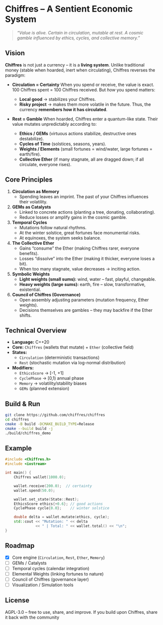 # Chiffres – A Sentient Economic System

> *“Value is alive. Certain in circulation, mutable at rest.
> A cosmic gamble influenced by ethics, cycles, and collective memory.”*

##  Vision

**Chiffres** is not just a currency – it is a **living system**.
Unlike traditional money (stable when hoarded, inert when circulating), Chiffres reverses the paradigm:

* **Circulation = Certainty**
  When you spend or receive, the value is exact. 100 Chiffres spent = 100 Chiffres received.
  But *how* you spend matters:

   * **Local good** → stabilizes your Chiffres.
   * **Risky project** → makes them more volatile in the future.
     Thus, the currency **remembers how it has circulated**.

* **Rest = Gamble**
  When hoarded, Chiffres enter a quantum-like state.
  Their value mutates unpredictably according to:

   * **Ethics / GEMs** (virtuous actions stabilize, destructive ones destabilize).
   * **Cycles of Time** (solstices, seasons, years).
   * **Weights / Elements** (small fortunes = wind/water, large fortunes = earth/fire).
   * **Collective Ether** (if many stagnate, all are dragged down; if all circulate, everyone rises).

## Core Principles

1. **Circulation as Memory**
   * Spending leaves an imprint. The past of your Chiffres influences their volatility.
2. **GEMs as Catalysts**
   * Linked to concrete actions (planting a tree, donating, collaborating).
   * Reduce losses or amplify gains in the cosmic gamble.
3. **Temporal Cycles**
   * Mutations follow natural rhythms.
   * At the winter solstice, great fortunes face monumental risks.
   * At equinoxes, the system seeks balance.
4. **The Collective Ether**
   * Gains “consume” the Ether (making Chiffres rarer, everyone benefits).
   * Losses “dissolve” into the Ether (making it thicker, everyone loses a bit).
   * When too many stagnate, value decreases → inciting action.
5. **Symbolic Weights**
   * **Light weights (small sums):** wind, water – fast, playful, changeable.
   * **Heavy weights (large sums):** earth, fire – slow, transformative, existential.
6. **Council of Chiffres (Governance)**
   * Open assembly adjusting parameters (mutation frequency, Ether weights).
   * Decisions themselves are gambles – they may backfire if the Ether shifts.

## Technical Overview

* **Language:** C++20
* **Core:** `Chiffres` (wallets that mutate) + `Ether` (collective field)
* **States:**
   * `Circulation` (deterministic transactions)
   * `Rest` (stochastic mutation via log-normal distribution)
* **Modifiers:**
   * `EthicsScore` → \[-1, +1]
   * `CyclePhase` → \[0,1) annual phase
   * `Memory` → volatility/stability biases
   * `GEMs` (planned extension)

## Build & Run

```bash
git clone https://github.com/chiffres/chiffres
cd chiffres
cmake -B build -DCMAKE_BUILD_TYPE=Release
cmake --build build -j
./build/chiffres_demo
```

## Example

```cpp
#include <Chiffres.h>
#include <iostream>

int main() {
    Chiffres wallet(1000.0);

    wallet.receive(200.0);  // certainty
    wallet.spend(50.0);

    wallet.set_state(State::Rest);
    EthicsScore ethics{+0.6}; // good actions
    CyclePhase cycle{0.0};    // winter solstice

    double delta = wallet.mutate(ethics, cycle);
    std::cout << "Mutation: " << delta
              << " | Total: " << wallet.total() << "\n";
}
```

## Roadmap

* [x] Core engine (`Circulation`, `Rest`, `Ether`, `Memory`)
* [ ] GEMs / Catalysts
* [ ] Temporal cycles (calendar integration)
* [ ] Elemental Weights (linking fortunes to nature)
* [ ] Council of Chiffres (governance layer)
* [ ] Visualization / Simulation tools

## License

AGPL-3.0 – free to use, share, and improve.
If you build upon Chiffres, share it back with the community